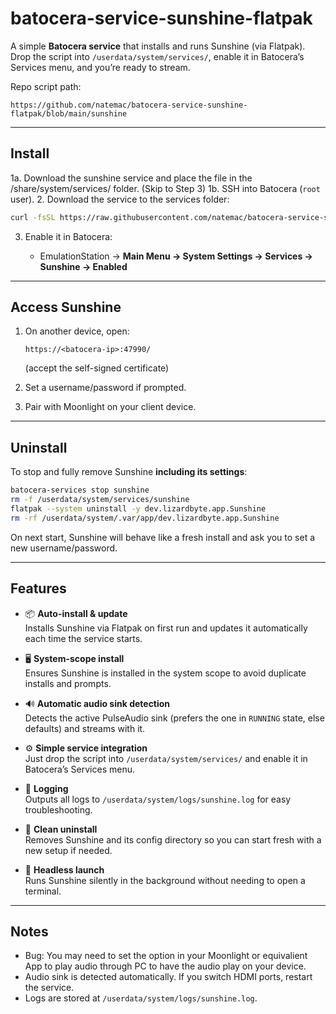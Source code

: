 # batocera-service-sunshine-flatpak

A simple **Batocera service** that installs and runs Sunshine (via Flatpak). Drop the script into `/userdata/system/services/`, enable it in Batocera’s Services menu, and you’re ready to stream.

Repo script path:

```
https://github.com/natemac/batocera-service-sunshine-flatpak/blob/main/sunshine
```

---

## Install

1a. Download the sunshine service and place the file in the /share/system/services/ folder. (Skip to Step 3)
1b. SSH into Batocera (`root` user).
2. Download the service to the services folder:

   ```bash
   curl -fsSL https://raw.githubusercontent.com/natemac/batocera-service-sunshine-flatpak/main/sunshine -o /userdata/system/services/sunshine
   ```
3. Enable it in Batocera:

   * EmulationStation → **Main Menu → System Settings → Services → Sunshine → Enabled**

---

## Access Sunshine

1. On another device, open:

   ```
   https://<batocera-ip>:47990/
   ```

   (accept the self-signed certificate)
2. Set a username/password if prompted.
3. Pair with Moonlight on your client device.

---

## Uninstall

To stop and fully remove Sunshine **including its settings**:

```bash
batocera-services stop sunshine
rm -f /userdata/system/services/sunshine
flatpak --system uninstall -y dev.lizardbyte.app.Sunshine
rm -rf /userdata/system/.var/app/dev.lizardbyte.app.Sunshine
```

On next start, Sunshine will behave like a fresh install and ask you to set a new username/password.

---

## Features

- 📦 **Auto-install & update**  
  Installs Sunshine via Flatpak on first run and updates it automatically each time the service starts.

- 🖥️ **System-scope install**  
  Ensures Sunshine is installed in the system scope to avoid duplicate installs and prompts.

- 🔊 **Automatic audio sink detection**  
  Detects the active PulseAudio sink (prefers the one in `RUNNING` state, else defaults) and streams with it.

- ⚙️ **Simple service integration**  
  Just drop the script into `/userdata/system/services/` and enable it in Batocera’s Services menu.

- 📑 **Logging**  
  Outputs all logs to `/userdata/system/logs/sunshine.log` for easy troubleshooting.

- 🔐 **Clean uninstall**  
  Removes Sunshine and its config directory so you can start fresh with a new setup if needed.

- 🚀 **Headless launch**  
  Runs Sunshine silently in the background without needing to open a terminal.

---

## Notes

* Bug: You may need to set the option in your Moonlight or equivalient App to play audio through PC to have the audio play on your device.
* Audio sink is detected automatically. If you switch HDMI ports, restart the service.
* Logs are stored at `/userdata/system/logs/sunshine.log`.

